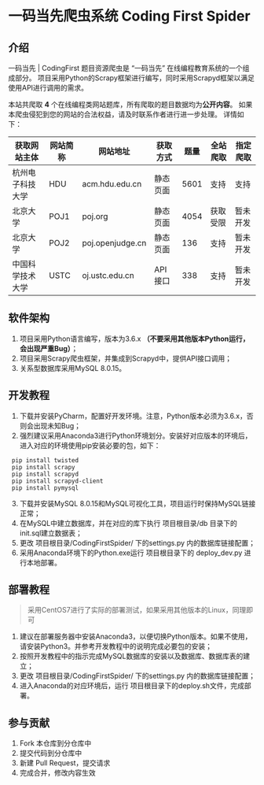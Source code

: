 # 一码当先爬虫系统 Coding First Spider

## 介绍

一码当先 | CodingFirst 题目资源爬虫是 “一码当先” 在线编程教育系统的一个组成部分。
项目采用Python的Scrapy框架进行编写，同时采用Scrapyd框架以满足使用API进行调用的需求。

本站共爬取 **4** 个在线编程类网站题库，所有爬取的题目数据均为**公开内容**。
如果本爬虫侵犯到您的网站的合法权益，请及时联系作者进行进一步处理。
详情如下：

获取网站主体 | 网站简称 |网站地址 | 获取方式 | 题量 | 全站爬取 | 指定爬取 
---|---|---|---|---|---|---
杭州电子科技大学 | HDU | acm.hdu.edu.cn | 静态页面 | 5601 | 支持 | 支持
北京大学 | POJ1 | poj.org | 静态页面 | 4054  | 获取受限 | 暂未开发
北京大学 | POJ2 | poj.openjudge.cn | 静态页面 | 136 |  支持 | 暂未开发
中国科学技术大学 | USTC | oj.ustc.edu.cn | API接口 | 338 | 支持 |暂未开发


## 软件架构

1. 项目采用Python语言编写，版本为3.6.x **（不要采用其他版本Python运行，会出现严重Bug）**；
2. 项目采用Scrapy爬虫框架，并集成到Scrapyd中，提供API接口调用；
3. 关系型数据库采用MySQL 8.0.15。

## 开发教程

1. 下载并安装PyCharm，配置好开发环境。注意，Python版本必须为3.6.x，否则会出现未知Bug；
2. 强烈建议采用Anaconda3进行Python环境划分。安装好对应版本的环境后，进入对应的环境使用pip安装必要的包，如下：
```
 pip install twisted
 pip install scrapy
 pip install scrapyd
 pip install scrapyd-client
 pip install pymysql
```
3. 下载并安装MySQL 8.0.15和MySQL可视化工具，项目运行时保持MySQL链接正常；
4. 在MySQL中建立数据库，并在对应的库下执行 项目根目录/db 目录下的 init.sql建立数据表；
5. 更改 项目根目录/CodingFirstSpider/ 下的settings.py 内的数据库链接配置；
6. 采用Anaconda环境下的Python.exe运行 项目根目录下的 deploy_dev.py 进行本地部署。

## 部署教程
> 采用CentOS7进行了实际的部署测试，如果采用其他版本的Linux，同理即可
1. 建议在部署服务器中安装Anaconda3，以便切换Python版本。如果不使用，请安装Python3。并参考开发教程中的说明完成必要包的安装；
2. 按照开发教程中的指示完成MySQL数据库的安装以及数据库、数据库表的建立；
3. 更改 项目根目录/CodingFirstSpider/ 下的settings.py 内的数据库链接配置；
4. 进入Anaconda的对应环境后，运行 项目根目录下的deploy.sh文件，完成部署。

## 参与贡献
1. Fork 本仓库到分仓库中
2. 提交代码到分仓库中
3. 新建 Pull Request，提交请求
4. 完成合并，修改内容生效